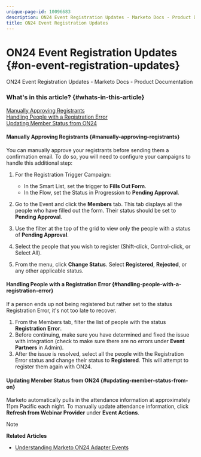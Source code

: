 ```yaml
---
unique-page-id: 10096683
description: ON24 Event Registration Updates - Marketo Docs - Product Documentation
title: ON24 Event Registration Updates
---
```


# ON24 Event Registration Updates {#on-event-registration-updates}

ON24 Event Registration Updates - Marketo Docs - Product Documentation

### What's in this article? {#whats-in-this-article}

[Manually Approving Registrants](#manually-approving-registrants)  
[Handling People with a Registration Error](#handling-people-with-a-registration-error)  
[Updating Member Status from ON24](#updating-member-status-from-on)

#### Manually Approving Registrants {#manually-approving-registrants}

You can manually approve your registrants before sending them a confirmation email. To do so, you will need to configure your campaigns to handle this additional step:

1. For the Registration Trigger Campaign:

    * In the Smart List, set the trigger to **Fills Out Form**.
    * In the Flow, set the Status in Progression to **Pending Approval**.

1. Go to the Event and click the **Members** tab. This tab displays all the people who have filled out the form. Their status should be set to **Pending Approval**.
1. Use the filter at the top of the grid to view only the people with a status of **Pending Approval**.
1. Select the people that you wish to register (Shift-click, Control-click, or Select All).
1. From the menu, click **Change Status**. Select **Registered**, **Rejected**, or any other applicable status.

#### Handling People with a Registration Error {#handling-people-with-a-registration-error}

If a person ends up not being registered but rather set to the status Registration Error, it's not too late to recover.

1. From the Members tab, filter the list of people with the status **Registration Error**. 
1. Before continuing, make sure you have determined and fixed the issue with integration (check to make sure there are no errors under **Event Partners** in Admin). 
1. After the issue is resolved, select all the people with the Registration Error status and change their status to **Registered**. This will attempt to register them again with ON24.

#### Updating Member Status from ON24 {#updating-member-status-from-on}

Marketo automatically pulls in the attendance information at approximately 11pm Pacific each night. To manually update attendance information, click **Refresh from Webinar Provider** under **Event Actions**.

>[!NOTE]
>
>**Related Articles**
>
>* [Understanding Marketo ON24 Adapter Events](understanding-marketo-on24-adapter-events.md)
>

